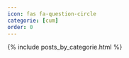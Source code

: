 ```yaml
---
icon: fas fa-question-circle
categorie: [cum]
order: 0
---
```


{% include posts_by_categorie.html %}
